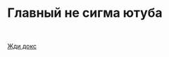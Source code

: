 
<!d\DOCTYPE html>
<html>
<body>

<h1>Главный не сигма ютуба </h1>
<br>
<p><a href="https://www.youtube.com/@Creperch/">Жди докс</a></p>

</body>
</html>

<!---
pon-pon-pon-pon/pon-pon-pon-pon is a ✨ special ✨ repository because its `README.md` (this file) appears on your GitHub profile.
You can click the Preview link to take a look at your changes.
--->

